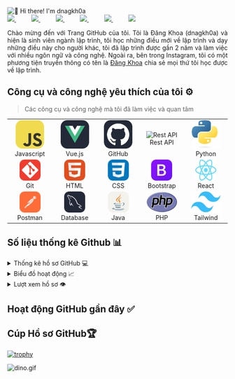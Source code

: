 <img src="./assets/title.gif" alt="👋 Hi there! I'm dnagkh0a" title="👋 Hi there! I'm dnagkh0a"/>
<div align="justify">

<a href="https://www.instagram.com/dangkh0a2004/">
<img src="https://img.shields.io/badge/Instagram-%23E4405F.svg?style=for-the-badge&logo=Instagram&logoColor=white">
</a>
 &nbsp;&nbsp;&nbsp;&nbsp;&nbsp;&nbsp;&nbsp;&nbsp;
<a href="https://www.youtube.com/@04dkhoa04">
<img src="https://img.shields.io/badge/YouTube-FF0000?style=for-the-badge&logo=youtube&logoColor=white">
</a>
&nbsp;&nbsp;&nbsp;&nbsp;&nbsp;&nbsp;&nbsp;&nbsp;
<a href="https://x.com/dnagkh0a229">
<img src="https://img.shields.io/badge/Twitter-%231DA1F2.svg?style=for-the-badge&logo=Twitter&logoColor=white">
</a>
&nbsp;&nbsp;&nbsp;&nbsp;&nbsp;&nbsp;&nbsp;&nbsp;
<a href="https://www.linkedin.com/in/khoa-%C4%91%C4%83ng-23b907338/">
<img src="https://img.shields.io/badge/Linkedin-%231DA1F2.svg?style=for-the-badge&logo=Linkedin&logoColor=white">
</a>
&nbsp;&nbsp;&nbsp;&nbsp;&nbsp;&nbsp;&nbsp;&nbsp;
<a href="https://t.me/barnamenevisiadmin/">
<img src="https://img.shields.io/badge/telegram-2CA5E0?style=for-the-badge&logo=telegram&logoColor=white">
</a>
&nbsp;&nbsp;&nbsp;&nbsp;&nbsp;&nbsp;&nbsp;&nbsp;
<a href="https://gitlab.com/dangkhoa2004">
<img src="https://img.shields.io/badge/gitlab-330F63?style=for-the-badge&logo=gitlab&logoColor=white">
</a>

</div>
<p></p>
<p align="justify">
Chào mừng đến với Trang GitHub của tôi. Tôi là Đăng Khoa (dnagkh0a) và hiện là sinh viên ngành lập trình, tôi học những điều mới về lập trình và dạy những điều này cho người khác, tôi đã lập trình được gần 2 năm và làm việc với nhiều ngôn ngữ và công nghệ. Ngoài ra, bên trong Instagram, tôi có một phương tiện truyền thông có tên là <a href="https://www.instagram.com/dangkh0a2004">Đăng Khoa</a> chia sẻ mọi thứ tôi học được về lập trình.
</p>

## Công cụ và công nghệ yêu thích của tôi ⚙️

> Các công cụ và công nghệ mà tôi đã làm việc và quan tâm

<table>
    <tr>
        <td align="center" width="96"> <img src="./assets/JavaScript.svg" alt="icon"
                width="65" height="65" /> <br>Javascript </td>
        <td align="center" width="96"> <img src="./assets/VueJS-Dark.svg" alt="icon"
                width="65" height="65" /> <br>Vue.js </td>
        <td align="center" width="96"> <img src="./assets/Github-Dark.svg" width="65"
                height="65" alt="GitHub" /> <br>GitHub </td>
        <td align="center" width="96"> <img src="https://techstack-generator.vercel.app/restapi-icon.svg" width="65"
                height="65" alt="Rest API" /> <br>Rest API </td>
        <td align="center" width="96"> <img src="./assets/Python.png" width="65"
                height="65" alt="Rest API" /> <br>Python</td>
    </tr>
    <tr>
        <td align="center" width="96"> <img src="./assets/Git.svg" width="48" height="48" alt="Git" />
            <br>Git
        </td>
        <td align="center" width="96"> <img src="./assets/HTML.svg" width="48" height="48"
                alt="HTML" /> <br>HTML </td>
        <td align="center" width="96"> <img src="./assets/CSS.svg" width="48" height="48" alt="CSS" />
            <br>CSS
        </td>
        <td align="center" width="96"> <img src="./assets/Bootstrap.svg" width="48" height="48"
                alt="Bootstrap" /> <br>Bootstrap </td>
        <td align="center" width="96"> <img src="./assets/React.png" width="48" height="48"
                alt="Bootstrap" /> <br>React</td>
    </tr>
    <tr>
        <td align="center" width="96"> <img src="./assets/Postman.svg" width="48" height="48"
                alt="Postman" /> <br>Postman </td>
        <td align="center" width="96"> <img src="./assets/MySQL-Dark.svg" width="48" height="48"
                alt="Database" /> <br>Database </td>
        <td align="center" width="96"> <img src="./assets/Java-Light.svg" width="48"
                height="48" alt="Database" /> <br>Java </td>
        <td align="center" width="96"> <img src="./assets/PHP.png" width="80%"
                height="48" alt="Database" /> <br>PHP </td>
        <td align="center" width="96"> <img src="./assets/Tailwind.png" width="80%"
                height="48" alt="Database" /> <br>Tailwind</td>
    </tr>
</table>

## Số liệu thống kê Github 📊

<details>
  <summary>Thống kê hồ sơ GitHub 💻</summary>
  <br/>
    <a href="https://github.com/anuraghazra/github-readme-stats"><img alt="dangkhoa2004's Github Stats" src="https://github-readme-stats.vercel.app/api/?username=dangkhoa2004&show_icons=true&count_private=true&theme=default&hide_border=true&bg_color=fff&title_color=00E676&icon_color=00E676" height="192px"/></a>
  <a href="https://github.com/anuraghazra/github-readme-stats"><img alt="dangkhoa2004's Top Languages" src="https://github-readme-stats.vercel.app/api/top-langs/?username=dangkhoa2004&langs_count=8&layout=compact&theme=default&hide_border=true&bg_color=fff&title_color=000&icon_color=000&hide=Jupyter%20Notebook" height="192px"/></a>
  <br/>
</details>

<details>
  <summary>Biểu đồ hoạt động 📈</summary>
  <br/>

[![Ashutosh's github activity graph](https://github-readme-activity-graph.vercel.app/graph?username=dangkhoa2004&bg_color=ffffff&color=000000&line=04e61b&point=403d3d&area=true&hide_border=true)](https://github.com/ashutosh00710/github-readme-activity-graph)

</details>

<details>
  <summary>Lượt xem hồ sơ 👁️</summary>
  <br/>
  <img src="https://komarev.com/ghpvc/?username=dangkhoa2004e&label=PROFILE+VIEWS&style=for-the-badge&color=brightgreen">

</details>

## Hoạt động GitHub gần đây ✅

## Cúp Hồ sơ GitHub🏆

[![trophy](https://github-profile-trophy.vercel.app/?username=dangkhoa2004&row=1&margin-w=40)](https://github.com/ryo-ma/github-profile-trophy)

<img data-target="animated-image.replacedImage" alt="dino.gif" class="AnimatedImagePlayer-animatedImage" src="https://github.com/saadeghi/saadeghi/raw/master/dino.gif" style="display: block; opacity: 1;">
